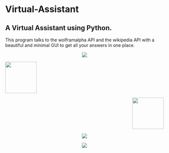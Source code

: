 # Virtual-Assistant
## A Virtual Assistant using Python.

This program talks to the wolframalpha API and the wikipedia API with a beautiful and minimal GUI to get all your answers in one place.
<p align="center">
  <img src="https://user-images.githubusercontent.com/41104244/103456066-b8358080-4d18-11eb-860b-f43c53231a9b.png">
</p>


<p align="left">
  <img src="https://user-images.githubusercontent.com/41104244/103456025-40ffec80-4d18-11eb-8150-bef7c41d8fb6.png" width="100px">
</p>


<p align="right">
  <img src="https://user-images.githubusercontent.com/41104244/103456031-4f4e0880-4d18-11eb-9534-7b86e33eacb4.png" width="100px">
</p>


<p align="center">
  <img src="https://user-images.githubusercontent.com/41104244/103456045-7278b800-4d18-11eb-83fe-b7cd89b0d202.png">
</p>

<p align="center">
  <img src="https://user-images.githubusercontent.com/41104244/103456049-7c022000-4d18-11eb-837f-0937c9e05f54.png">
</p>


